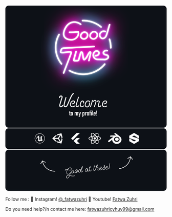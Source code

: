<div align="center">
	<br>
		<img src="good-times.svg">
	<br>
</div>

Follow me :
🚗 Instagram! [@_fatwazuhri](https://www.instagram.com/_fatwazuhri/)
🚓 Youtube! [Fatwa Zuhri](https://www.youtube.com/channel/UCbFhv9dY6tOZRvCn2Z1G7ng)

Do you need help?/n
contact me here: fatwazuhricyhuy99@gmail.com
